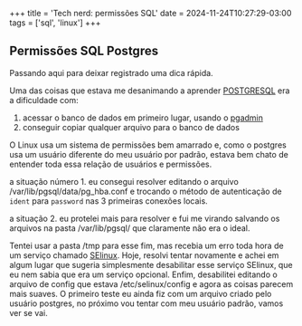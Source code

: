 +++
title = 'Tech nerd: permissões SQL'
date = 2024-11-24T10:27:29-03:00
tags = ['sql', 'linux']
+++

## Permissões SQL Postgres

Passando aqui para deixar registrado uma dica rápida.

Uma das coisas que estava me desanimando a aprender [POSTGRESQL](https://www.postgresql.org/) era a dificuldade com:
1. acessar o banco de dados em primeiro lugar, usando o [pgadmin](https://www.pgadmin.org/)
2. conseguir copiar qualquer arquivo para o banco de dados

O Linux usa um sistema de permissões bem amarrado e, como o postgres usa um usuário diferente do meu usuário por padrão, estava bem chato de entender toda essa relação de usuários e permissões.

a situação número 1. eu consegui resolver editando o arquivo /var/lib/pgsql/data/pg_hba.conf e trocando o  método de autenticação de `ident`  para `password` nas 3 primeiras conexões locais.

a situação 2. eu protelei mais para resolver e fui me virando salvando os arquivos na pasta /var/lib/pgsql/ que claramente não era o ideal.

Tentei usar a pasta /tmp para esse fim, mas recebia um erro toda hora de um serviço chamado [SElinux](https://www.redhat.com/pt-br/topics/linux/what-is-selinux). Hoje, resolvi tentar novamente e achei em algum lugar que sugeria simplesmente desabilitar esse serviço SElinux, que eu nem sabia que era um serviço opcional. Enfim, desabilitei editando o arquivo de config que estava /etc/selinux/config e agora as coisas parecem mais suaves. O primeiro teste eu ainda fiz com um arquivo criado pelo usuário postgres, no próximo vou tentar com meu usuário padrão, vamos ver se vai.
 


